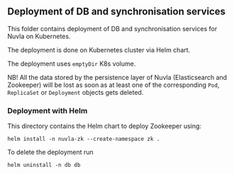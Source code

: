 ## Deployment of DB and synchronisation services 

This folder contains deployment of DB and synchronisation services for Nuvla on
Kubernetes.

The deployment is done on Kubernetes cluster via Helm chart.
 
The deployment uses `emptyDir` K8s volume.

NB! All the data stored by the persistence layer of Nuvla (Elasticsearch and
Zookeeper) will be lost as soon as at least one of the corresponding `Pod`,
`ReplicaSet` or `Deployment` objects gets deleted.

### Deployment with Helm

This directory contains the Helm chart to deploy Zookeeper using:

```
helm install -n nuvla-zk --create-namespace zk .
```

To delete the deployment run

```
helm uninstall -n db db 
```
